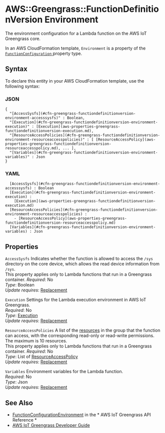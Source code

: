 # AWS::Greengrass::FunctionDefinitionVersion Environment<a name="aws-properties-greengrass-functiondefinitionversion-environment"></a>

<a name="aws-properties-greengrass-functiondefinitionversion-environment-description"></a>The environment configuration for a Lambda function on the AWS IoT Greengrass core\.

<a name="aws-properties-greengrass-functiondefinitionversion-environment-inheritance"></a> In an AWS CloudFormation template, `Environment` is a property of the [ `FunctionConfiguration` ](https://docs.aws.amazon.com/AWSCloudFormation/latest/UserGuide/aws-properties-greengrass-functiondefinitionversion-functionconfiguration.html) property type\.

## Syntax<a name="aws-properties-greengrass-functiondefinitionversion-environment-syntax"></a>

To declare this entity in your AWS CloudFormation template, use the following syntax:

### JSON<a name="aws-properties-greengrass-functiondefinitionversion-environment-syntax.json"></a>

```
{
  "[AccessSysfs](#cfn-greengrass-functiondefinitionversion-environment-accesssysfs)" : Boolean,
  "[Execution](#cfn-greengrass-functiondefinitionversion-environment-execution)" : [Execution](aws-properties-greengrass-functiondefinitionversion-execution.md),
  "[ResourceAccessPolicies](#cfn-greengrass-functiondefinitionversion-environment-resourceaccesspolicies)" : [ [ResourceAccessPolicy](aws-properties-greengrass-functiondefinitionversion-resourceaccesspolicy.md), ... ],
  "[Variables](#cfn-greengrass-functiondefinitionversion-environment-variables)" : Json
}
```

### YAML<a name="aws-properties-greengrass-functiondefinitionversion-environment-syntax.yaml"></a>

```
﻿  [AccessSysfs](#cfn-greengrass-functiondefinitionversion-environment-accesssysfs) : Boolean
﻿  [Execution](#cfn-greengrass-functiondefinitionversion-environment-execution) : 
    [Execution](aws-properties-greengrass-functiondefinitionversion-execution.md)
﻿  [ResourceAccessPolicies](#cfn-greengrass-functiondefinitionversion-environment-resourceaccesspolicies) : 
    - [ResourceAccessPolicy](aws-properties-greengrass-functiondefinitionversion-resourceaccesspolicy.md)
﻿  [Variables](#cfn-greengrass-functiondefinitionversion-environment-variables) : Json
```

## Properties<a name="aws-properties-greengrass-functiondefinitionversion-environment-properties"></a>

`AccessSysfs`  <a name="cfn-greengrass-functiondefinitionversion-environment-accesssysfs"></a>
Indicates whether the function is allowed to access the `/sys` directory on the core device, which allows the read device information from `/sys`\.  
This property applies only to Lambda functions that run in a Greengrass container\.
*Required*: No  
*Type*: Boolean  
*Update requires*: [Replacement](https://docs.aws.amazon.com/AWSCloudFormation/latest/UserGuide/using-cfn-updating-stacks-update-behaviors.html#update-replacement)

`Execution`  <a name="cfn-greengrass-functiondefinitionversion-environment-execution"></a>
Settings for the Lambda execution environment in AWS IoT Greengrass\.  
*Required*: No  
*Type*: [Execution](aws-properties-greengrass-functiondefinitionversion-execution.md)  
*Update requires*: [Replacement](https://docs.aws.amazon.com/AWSCloudFormation/latest/UserGuide/using-cfn-updating-stacks-update-behaviors.html#update-replacement)

`ResourceAccessPolicies`  <a name="cfn-greengrass-functiondefinitionversion-environment-resourceaccesspolicies"></a>
A list of the [resources](https://docs.aws.amazon.com/AWSCloudFormation/latest/UserGuide/aws-properties-greengrass-resourcedefinitionversion-resourceinstance) in the group that the function can access, with the corresponding read\-only or read\-write permissions\. The maximum is 10 resources\.  
This property applies only to Lambda functions that run in a Greengrass container\.
*Required*: No  
*Type*: List of [ResourceAccessPolicy](aws-properties-greengrass-functiondefinitionversion-resourceaccesspolicy.md)  
*Update requires*: [Replacement](https://docs.aws.amazon.com/AWSCloudFormation/latest/UserGuide/using-cfn-updating-stacks-update-behaviors.html#update-replacement)

`Variables`  <a name="cfn-greengrass-functiondefinitionversion-environment-variables"></a>
Environment variables for the Lambda function\.  
*Required*: No  
*Type*: Json  
*Update requires*: [Replacement](https://docs.aws.amazon.com/AWSCloudFormation/latest/UserGuide/using-cfn-updating-stacks-update-behaviors.html#update-replacement)

## See Also<a name="aws-properties-greengrass-functiondefinitionversion-environment--seealso"></a>
+  [FunctionConfigurationEnvironment](https://docs.aws.amazon.com/greengrass/latest/apireference/definitions-functionconfigurationenvironment.html) in the * AWS IoT Greengrass API Reference * 
+  [AWS IoT Greengrass Developer Guide](https://docs.aws.amazon.com/greengrass/latest/developerguide/) 